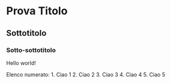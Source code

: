 # Prova Titolo
## Sottotitolo
### Sotto-sottotitolo

Hello world!

Elenco numerato:
    1. Ciao 1
    2. Ciao 2
    3. Ciao 3
    4. Ciao 4
    5. Ciao 5
